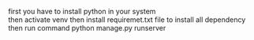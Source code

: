 first you have to install python in your system  
then activate venv 
then install requiremet.txt file to install all dependency
then run command python manage.py runserver 
